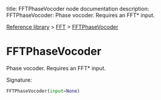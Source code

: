 title: FFTPhaseVocoder node documentation
description: FFTPhaseVocoder: Phase vocoder. Requires an FFT* input.

[Reference library](../../index.md) > [FFT](../index.md) > [FFTPhaseVocoder](index.md)

# FFTPhaseVocoder

Phase vocoder. Requires an FFT* input.

Signature:
```python
FFTPhaseVocoder(input=None)
```
